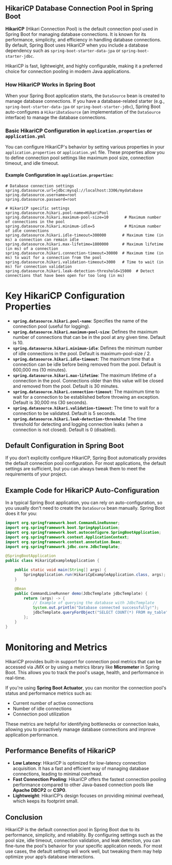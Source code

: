 ## HikariCP Database Connection Pool in Spring Boot

**HikariCP** (Hikari Connection Pool) is the default connection pool used in Spring Boot for managing database connections. It is known for its performance, simplicity, and efficiency in handling database connections. By default, Spring Boot uses HikariCP when you include a database dependency such as `spring-boot-starter-data-jpa` or `spring-boot-starter-jdbc`.

HikariCP is fast, lightweight, and highly configurable, making it a preferred choice for connection pooling in modern Java applications.

### How HikariCP Works in Spring Boot

When your Spring Boot application starts, the `DataSource` bean is created to manage database connections. If you have a database-related starter (e.g., `spring-boot-starter-data-jpa` or `spring-boot-starter-jdbc`), Spring Boot auto-configures a `HikariDataSource` (an implementation of the `DataSource` interface) to manage the database connections.

### Basic HikariCP Configuration in `application.properties` or `application.yml`

You can configure HikariCP's behavior by setting various properties in your `application.properties` or `application.yml` file. These properties allow you to define connection pool settings like maximum pool size, connection timeout, and idle timeout.

#### Example Configuration in `application.properties`:

```properties
# Database connection settings
spring.datasource.url=jdbc:mysql://localhost:3306/mydatabase
spring.datasource.username=root
spring.datasource.password=root

# HikariCP specific settings
spring.datasource.hikari.pool-name=HikariPool
spring.datasource.hikari.maximum-pool-size=10       # Maximum number of connections in the pool
spring.datasource.hikari.minimum-idle=5             # Minimum number of idle connections
spring.datasource.hikari.idle-timeout=300000       # Maximum time (in ms) a connection can remain idle
spring.datasource.hikari.max-lifetime=1800000      # Maximum lifetime (in ms) of a connection
spring.datasource.hikari.connection-timeout=30000  # Maximum time (in ms) to wait for a connection from the pool
spring.datasource.hikari.validation-timeout=3000   # Time to wait (in ms) for connection validation
spring.datasource.hikari.leak-detection-threshold=15000  # Detect connections that have been open for too long (in ms)
```

# Key HikariCP Configuration Properties

- **`spring.datasource.hikari.pool-name`**: Specifies the name of the connection pool (useful for logging).
- **`spring.datasource.hikari.maximum-pool-size`**: Defines the maximum number of connections that can be in the pool at any given time. Default is 10.
- **`spring.datasource.hikari.minimum-idle`**: Defines the minimum number of idle connections in the pool. Default is maximum-pool-size / 2.
- **`spring.datasource.hikari.idle-timeout`**: The maximum time that a connection can be idle before being removed from the pool. Default is 600,000 ms (10 minutes).
- **`spring.datasource.hikari.max-lifetime`**: The maximum lifetime of a connection in the pool. Connections older than this value will be closed and removed from the pool. Default is 30 minutes.
- **`spring.datasource.hikari.connection-timeout`**: The maximum time to wait for a connection to be established before throwing an exception. Default is 30,000 ms (30 seconds).
- **`spring.datasource.hikari.validation-timeout`**: The time to wait for a connection to be validated. Default is 5 seconds.
- **`spring.datasource.hikari.leak-detection-threshold`**: The time threshold for detecting and logging connection leaks (when a connection is not closed). Default is 0 (disabled).

## Default Configuration in Spring Boot

If you don’t explicitly configure HikariCP, Spring Boot automatically provides the default connection pool configuration. For most applications, the default settings are sufficient, but you can always tweak them to meet the requirements of your project.

## Example Code for HikariCP Auto-Configuration

In a typical Spring Boot application, you can rely on auto-configuration, so you usually don't need to create the `DataSource` bean manually. Spring Boot does it for you:

```java
import org.springframework.boot.CommandLineRunner;
import org.springframework.boot.SpringApplication;
import org.springframework.boot.autoconfigure.SpringBootApplication;
import org.springframework.context.ApplicationContext;
import org.springframework.context.annotation.Bean;
import org.springframework.jdbc.core.JdbcTemplate;

@SpringBootApplication
public class HikariCpExampleApplication {

    public static void main(String[] args) {
        SpringApplication.run(HikariCpExampleApplication.class, args);
    }

    @Bean
    public CommandLineRunner demo(JdbcTemplate jdbcTemplate) {
        return (args) -> {
            // Example of querying the database with JdbcTemplate
            System.out.println("Database connected successfully!");
            jdbcTemplate.queryForObject("SELECT COUNT(*) FROM my_table", Integer.class);
        };
    }
}
```

# Monitoring and Metrics

HikariCP provides built-in support for connection pool metrics that can be accessed via JMX or by using a metrics library like **Micrometer** in Spring Boot. This allows you to track the pool's usage, health, and performance in real-time.

If you're using **Spring Boot Actuator**, you can monitor the connection pool's status and performance metrics such as:

- Current number of active connections
- Number of idle connections
- Connection pool utilization

These metrics are helpful for identifying bottlenecks or connection leaks, allowing you to proactively manage database connections and improve application performance.

## Performance Benefits of HikariCP

- **Low Latency**: HikariCP is optimized for low-latency connection acquisition. It has a fast and efficient way of managing database connections, leading to minimal overhead.
- **Fast Connection Pooling**: HikariCP offers the fastest connection pooling performance compared to other Java-based connection pools like **Apache DBCP2** or **C3P0**.
- **Lightweight**: HikariCP’s design focuses on providing minimal overhead, which keeps its footprint small.

## Conclusion

HikariCP is the default connection pool in Spring Boot due to its performance, simplicity, and reliability. By configuring settings such as the pool size, idle timeout, connection validation, and leak detection, you can fine-tune the pool's behavior for your specific application needs. For most use cases, the default settings will work well, but tweaking them may help optimize your app’s database interactions.

















